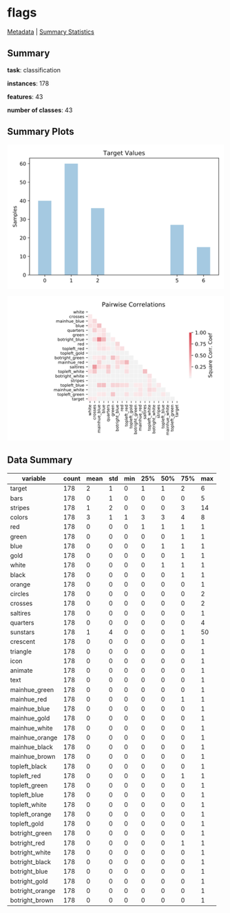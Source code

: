 # flags

[Metadata](metadata.yaml) | [Summary Statistics](summary_stats.csv)

## Summary

**task**: classification

**instances**: 178

**features**: 43

**number of classes**: 43

## Summary Plots

![Labels](label.svg)

![Corr](corr.svg)

## Data Summary

|	variable	|	count	|	mean	|	std	|	min	|	25%	|	50%	|	75%	|	max|
| --- | --- | --- | --- | --- | --- | --- | --- | --- |
|	target	|	178	|	2	|	1	|	0	|	1	|	1	|	2	|	6
|	bars	|	178	|	0	|	1	|	0	|	0	|	0	|	0	|	5
|	stripes	|	178	|	1	|	2	|	0	|	0	|	0	|	3	|	14
|	colors	|	178	|	3	|	1	|	1	|	3	|	3	|	4	|	8
|	red	|	178	|	0	|	0	|	0	|	1	|	1	|	1	|	1
|	green	|	178	|	0	|	0	|	0	|	0	|	0	|	1	|	1
|	blue	|	178	|	0	|	0	|	0	|	0	|	1	|	1	|	1
|	gold	|	178	|	0	|	0	|	0	|	0	|	0	|	1	|	1
|	white	|	178	|	0	|	0	|	0	|	0	|	1	|	1	|	1
|	black	|	178	|	0	|	0	|	0	|	0	|	0	|	1	|	1
|	orange	|	178	|	0	|	0	|	0	|	0	|	0	|	0	|	1
|	circles	|	178	|	0	|	0	|	0	|	0	|	0	|	0	|	2
|	crosses	|	178	|	0	|	0	|	0	|	0	|	0	|	0	|	2
|	saltires	|	178	|	0	|	0	|	0	|	0	|	0	|	0	|	1
|	quarters	|	178	|	0	|	0	|	0	|	0	|	0	|	0	|	4
|	sunstars	|	178	|	1	|	4	|	0	|	0	|	0	|	1	|	50
|	crescent	|	178	|	0	|	0	|	0	|	0	|	0	|	0	|	1
|	triangle	|	178	|	0	|	0	|	0	|	0	|	0	|	0	|	1
|	icon	|	178	|	0	|	0	|	0	|	0	|	0	|	0	|	1
|	animate	|	178	|	0	|	0	|	0	|	0	|	0	|	0	|	1
|	text	|	178	|	0	|	0	|	0	|	0	|	0	|	0	|	1
|	mainhue_green	|	178	|	0	|	0	|	0	|	0	|	0	|	0	|	1
|	mainhue_red	|	178	|	0	|	0	|	0	|	0	|	0	|	1	|	1
|	mainhue_blue	|	178	|	0	|	0	|	0	|	0	|	0	|	0	|	1
|	mainhue_gold	|	178	|	0	|	0	|	0	|	0	|	0	|	0	|	1
|	mainhue_white	|	178	|	0	|	0	|	0	|	0	|	0	|	0	|	1
|	mainhue_orange	|	178	|	0	|	0	|	0	|	0	|	0	|	0	|	1
|	mainhue_black	|	178	|	0	|	0	|	0	|	0	|	0	|	0	|	1
|	mainhue_brown	|	178	|	0	|	0	|	0	|	0	|	0	|	0	|	1
|	topleft_black	|	178	|	0	|	0	|	0	|	0	|	0	|	0	|	1
|	topleft_red	|	178	|	0	|	0	|	0	|	0	|	0	|	1	|	1
|	topleft_green	|	178	|	0	|	0	|	0	|	0	|	0	|	0	|	1
|	topleft_blue	|	178	|	0	|	0	|	0	|	0	|	0	|	0	|	1
|	topleft_white	|	178	|	0	|	0	|	0	|	0	|	0	|	0	|	1
|	topleft_orange	|	178	|	0	|	0	|	0	|	0	|	0	|	0	|	1
|	topleft_gold	|	178	|	0	|	0	|	0	|	0	|	0	|	0	|	1
|	botright_green	|	178	|	0	|	0	|	0	|	0	|	0	|	0	|	1
|	botright_red	|	178	|	0	|	0	|	0	|	0	|	0	|	1	|	1
|	botright_white	|	178	|	0	|	0	|	0	|	0	|	0	|	0	|	1
|	botright_black	|	178	|	0	|	0	|	0	|	0	|	0	|	0	|	1
|	botright_blue	|	178	|	0	|	0	|	0	|	0	|	0	|	0	|	1
|	botright_gold	|	178	|	0	|	0	|	0	|	0	|	0	|	0	|	1
|	botright_orange	|	178	|	0	|	0	|	0	|	0	|	0	|	0	|	1
|	botright_brown	|	178	|	0	|	0	|	0	|	0	|	0	|	0	|	1
